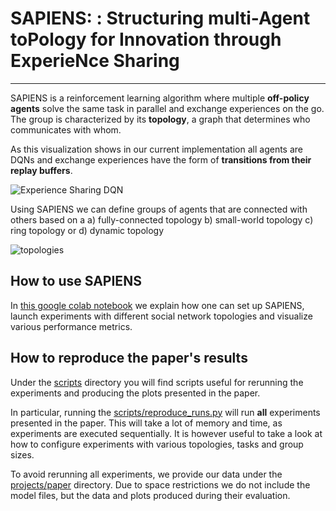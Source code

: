 # SAPIENS: : Structuring multi-Agent toPology for Innovation through ExperieNce Sharing

------

SAPIENS is a reinforcement learning algorithm where multiple **off-policy agents** solve the same task in parallel and exchange experiences on the go. The group is characterized by its **topology**, a graph that determines who communicates with whom.

As this visualization shows in our current implementation all agents are DQNs and exchange experiences have the form of **transitions from their replay buffers**.

![Experience Sharing DQN](https://firebasestorage.googleapis.com/v0/b/firescript-577a2.appspot.com/o/imgs%2Fapp%2Feleni%2FVJlf5jueXb.png?alt=media&token=56a4f560-23bb-4098-b65c-1303ddbb8dc0)

Using SAPIENS we can define groups of agents that are connected with others based on a a) fully-connected topology b) small-world topology c) ring topology or d) dynamic topology



![topologies](https://firebasestorage.googleapis.com/v0/b/firescript-577a2.appspot.com/o/imgs%2Fapp%2Feleni%2FUn1BHk2PmM.png?alt=media&token=dd0b0588-945a-4873-9af7-605e2055d567)



## How to use SAPIENS

In [this google colab notebook](https://colab.research.google.com/drive/1_iwb0rkBgDUzWOcuP96BpOLdw0QuLd0c?usp=sharing) we explain how one can set up SAPIENS, launch experiments with different social network topologies and visualize various performance metrics.

## How to reproduce the paper's results

Under the [scripts](scripts) directory you will find scripts useful for rerunning the experiments and producing the plots presented in the paper.

In particular, running the [scripts/reproduce_runs.py](scripts/reproduce_runs.py) will run **all** experiments presented in the paper. This will take a lot of memory and time, as experiments are executed sequentially. It is however useful to take a look at how to configure experiments with various topologies, tasks and group sizes.

To avoid rerunning all experiments, we provide our data under the [projects/paper](projects/paper) directory. Due to space restrictions we do not include the model files, but the data and plots produced during their evaluation.





